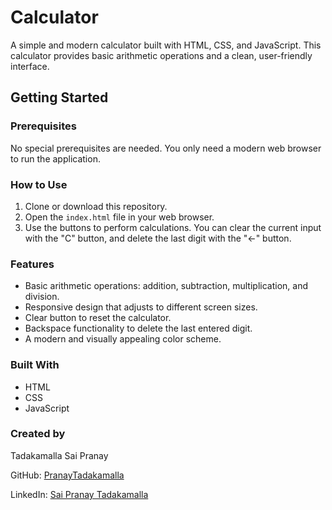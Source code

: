 # Calculator

A simple and modern calculator built with HTML, CSS, and JavaScript. This calculator provides basic arithmetic operations and a clean, user-friendly interface.

## Getting Started

### Prerequisites

No special prerequisites are needed. You only need a modern web browser to run the application.

### How to Use

1. Clone or download this repository.
2. Open the `index.html` file in your web browser.
3. Use the buttons to perform calculations. You can clear the current input with the "C" button, and delete the last digit with the "←" button.

### Features

- Basic arithmetic operations: addition, subtraction, multiplication, and division.
- Responsive design that adjusts to different screen sizes.
- Clear button to reset the calculator.
- Backspace functionality to delete the last entered digit.
- A modern and visually appealing color scheme.

### Built With

- HTML
- CSS
- JavaScript

### Created by

Tadakamalla Sai Pranay

GitHub: [PranayTadakamalla](https://github.com/PranayTadakamalla)

LinkedIn: [Sai Pranay Tadakamalla](https://in.linkedin.com/in/sai-pranay-tadakamalla-7570bb1a6)

